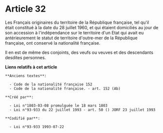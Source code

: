 # Article 32

Les Français originaires du territoire de la République française, tel qu'il était constitué à la date du 28 juillet 1960, et
qui étaient domiciliés au jour de son accession à l'indépendance sur le territoire d'un Etat qui avait eu antérieurement le
statut de territoire d'outre-mer de la République française, ont conservé la nationalité française.

Il en est de même des conjoints, des veufs ou veuves et des descendants desdites personnes.

**Liens relatifs à cet article**

	**Anciens textes**:

	  - Code de la nationalité française 152
	  - Code de la nationalité française. - art. 152 (Ab)

	**Créé par**:

	  - Loi n°1803-03-08 promulguée le 18 mars 1803
	  - Loi n°93-933 du 22 juillet 1993 - art. 50 () JORF 23 juillet 1993

	**Codifié par**:

	  - Loi n°93-933 1993-07-22
